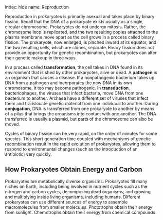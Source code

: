 index: hide
name: Reproduction

Reproduction in prokaryotes is primarily asexual and takes place by binary fission. Recall that the DNA of a prokaryote exists usually as a single, circular chromosome. Prokaryotes do not undergo mitosis. Rather, the chromosome loop is replicated, and the two resulting copies attached to the plasma membrane move apart as the cell grows in a process called binary fission. The prokaryote, now enlarged, is pinched inward at its equator, and the two resulting cells, which are clones, separate. Binary fission does not provide an opportunity for genetic recombination, but prokaryotes can alter their genetic makeup in three ways.

In a process called  **transformation**, the cell takes in DNA found in its environment that is shed by other prokaryotes, alive or dead. A  **pathogen** is an organism that causes a disease. If a nonpathogenic bacterium takes up DNA from a pathogen and incorporates the new DNA in its own chromosome, it too may become pathogenic. In  **transduction**, bacteriophages, the viruses that infect bacteria, move DNA from one bacterium to another. Archaea have a different set of viruses that infect them and translocate genetic material from one individual to another. During  **conjugation**, DNA is transferred from one prokaryote to another by means of a pilus that brings the organisms into contact with one another. The DNA transferred is usually a plasmid, but parts of the chromosome can also be moved.

Cycles of binary fission can be very rapid, on the order of minutes for some species. This short generation time coupled with mechanisms of genetic recombination result in the rapid evolution of prokaryotes, allowing them to respond to environmental changes (such as the introduction of an antibiotic) very quickly.

## How Prokaryotes Obtain Energy and Carbon

Prokaryotes are metabolically diverse organisms. Prokaryotes fill many niches on Earth, including being involved in nutrient cycles such as the nitrogen and carbon cycles, decomposing dead organisms, and growing and multiplying inside living organisms, including humans. Different prokaryotes can use different sources of energy to assemble macromolecules from smaller molecules. Phototrophs obtain their energy from sunlight. Chemotrophs obtain their energy from chemical compounds.
